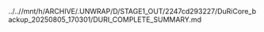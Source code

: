 ../..//mnt/h/ARCHIVE/.UNWRAP/D/STAGE1_OUT/2247cd293227/DuRiCore_backup_20250805_170301/DURI_COMPLETE_SUMMARY.md